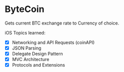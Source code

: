 # ByteCoin

Gets current BTC exchange rate to Currency of choice.

iOS Topics learned:
- [x] Networking and API Requests (coinAPI)
- [x] JSON Parsing
- [x] Delegate Design Pattern
- [x] MVC Architecture
- [x] Protocols and Extensions
